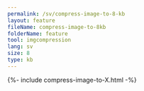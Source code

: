 ```yaml
---
permalink: /sv/compress-image-to-8-kb
layout: feature
fileName: compress-image-to-8kb
folderName: feature
tool: imgcompression
lang: sv
size: 8
type: kb
---
```


{%- include compress-image-to-X.html -%}
